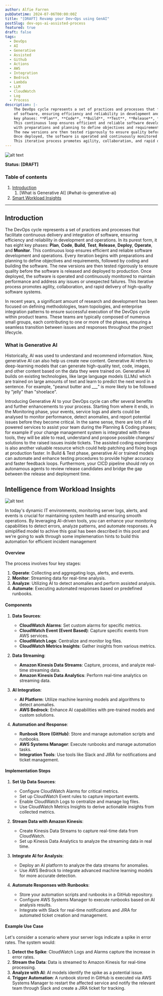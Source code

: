 ```yaml
---
author: Alfie Farren
pubDatetime: 2024-07-06T00:00:00Z
title: "[DRAFT] Revamp your Dev~Ops using GenAI"
postSlug: dev-ops-ai-assisted-process
featured: true
draft: false
tags:
  - DevOps
  - AI
  - Generative
  - Assisted
  - Github
  - Actions
  - AWS
  - Integration
  - Bedrock
  - Lambda
  - LLM
  - CloudWatch
  - Log
  - Process
description: |-
    The DevOps cycle represents a set of practices and processes that facilitate continuous delivery and integration 
    of software, ensuring efficiency and reliability in development and operations. In its purest form, it has eight 
    key phases: **Plan**, **Code**, **Build**, **Test**, **Release**, **Deploy**, **Operate**, and **Monitor**. 
    This continuous loop ensures efficient and reliable software development and operations. Every iteration begins 
    with preparations and planning to define objectives and requirements, followed by coding and building the software. 
    The new versions are then tested rigorously to ensure quality before the software is released and deployed to production. 
    Once deployed, the software is operated and continuously monitored to maintain performance and address any issues or unexpected failures.
    This iterative process promotes agility, collaboration, and rapid delivery of high-quality software systems.
---
```


![alt text](../../assets/images/ai-devops-intro.png "")

**Status: [DRAFT]**

### Table of contents
1. [Introduction](#introduction)
    1. [What is Generative AI] (#what-is-generative-ai)
2. [Smart Workload Insights](#smart-workload-insights)


--------------------------------------------------------


## Introduction
The DevOps cycle represents a set of practices and processes that facilitate continuous delivery and integration 
of software, ensuring efficiency and reliability in development and operations. In its purest form, it has eight 
key phases: **Plan**, **Code**, **Build**, **Test**, **Release**, **Deploy**, **Operate**, and **Monitor**. 
This continuous loop ensures efficient and reliable software development and operations. Every iteration begins 
with preparations and planning to define objectives and requirements, followed by coding and building the software. 
The new versions are then tested rigorously to ensure quality before the software is released and deployed to production. 
Once deployed, the software is operated and continuously monitored to maintain performance and address any issues or unexpected failures.
This iterative process promotes agility, collaboration, and rapid delivery of high-quality software systems.

In recent years, a significant amount of research and development has been focused on defining methodologies, team topologies, 
and enterprise integration patterns to ensure successful execution of the DevOps cycle within product teams. These teams are typically 
composed of numerous small groups, each contributing to one or more of the phases, ensuring a seamless transition between issues and responses 
throughout the project lifecycle.

### What is Generative AI
Historically, AI was used to understand and recommend information. Now, generative AI can also help us create new content. 
Generative AI refers to deep-learning models that can generate high-quality text, code, images, and other content based on 
the data they were trained on. Generative AI builds on existing technologies, like large language models (LLMs) which are 
trained on large amounts of text and learn to predict the next word in a sentence. For example, "peanut butter and ___" is 
more likely to be followed by "jelly" than "shoelace".

Introducing Generative AI to your DevOps cycle can offer several benefits and further enhancements to your process. 
Starting from where it ends, in the Monitoring phase, your events, service logs and alerts could be analysed to monitor performance, 
detect anomalies, and report potential issues before they become critical. In the same sense, there are lots of AI powered services 
to assist your team during the Planning & Coding phases; for example if your change management system is integrated with these tools, 
they will be able to read, understand and propose possible changes/ solutions to the raised issues inside tickets. The assisted coding 
experience is also another valuable resource which could help patching and fixing bugs at production faster. In Build & Test phase, 
generative AI or trained models can automate and enhance testing procedures to provide higher accuracy and faster feedback loops. 
Furthermore, your CICD pipeline should rely on autonamous agents to review release candidates and bridge the gap between the release and 
deployment time. 

## Intelligence from Workload Insights

![alt text](../../assets/images/smart-insights-intro.png "")

In today's dynamic IT environments, monitoring server logs, alerts, and events is crucial for maintaining system health and ensuring smooth operations. By leveraging AI-driven tools, you can enhance your monitoring capabilities to detect errors, analyze patterns, and automate responses. A simiplified model to achive this goal has been described in this post and we're going to walk through some implemenation hints to build this automation for efficient incident management

#### Overview

The process involves four key stages:
1. **Operate**: Collecting and aggregating logs, alerts, and events.
2. **Monitor**: Streaming data for real-time analysis.
3. **Analyze**: Utilizing AI to detect anomalies and perform assisted analysis.
4. **Automate**: Executing automated responses based on predefined runbooks.

#### Components

1. **Data Sources**:
   - **CloudWatch Alarms**: Set custom alarms for specific metrics.
   - **CloudWatch Event (Event Based)**: Capture specific events from AWS services.
   - **CloudWatch Logs**: Centralize and monitor log files.
   - **CloudWatch Metrics Insights**: Gather insights from various metrics.

2. **Data Streaming**:
   - **Amazon Kinesis Data Streams**: Capture, process, and analyze real-time streaming data.
   - **Amazon Kinesis Data Analytics**: Perform real-time analytics on streaming data.

3. **AI Integration**:
   - **AI Platform**: Utilize machine learning models and algorithms to detect anomalies.
   - **AWS Bedrock**: Enhance AI capabilities with pre-trained models and custom solutions.

4. **Automation and Response**:
   - **Runbook Store (GitHub)**: Store and manage automation scripts and runbooks.
   - **AWS Systems Manager**: Execute runbooks and manage automation tasks.
   - **Integration Tools**: Use tools like Slack and JIRA for notifications and ticket management.

#### Implementation Steps

1. **Set Up Data Sources**:
   - Configure CloudWatch Alarms for critical metrics.
   - Set up CloudWatch Event rules to capture important events.
   - Enable CloudWatch Logs to centralize and manage log files.
   - Use CloudWatch Metrics Insights to derive actionable insights from collected metrics.

2. **Stream Data with Amazon Kinesis**:
   - Create Kinesis Data Streams to capture real-time data from CloudWatch.
   - Set up Kinesis Data Analytics to analyze the streaming data in real time.

3. **Integrate AI for Analysis**:
   - Deploy an AI platform to analyze the data streams for anomalies.
   - Use AWS Bedrock to integrate advanced machine learning models for more accurate detection.

4. **Automate Responses with Runbooks**:
   - Store your automation scripts and runbooks in a GitHub repository.
   - Configure AWS Systems Manager to execute runbooks based on AI analysis results.
   - Integrate with Slack for real-time notifications and JIRA for automated ticket creation and management.

#### Example Use Case

Let's consider a scenario where your server logs indicate a spike in error rates. The system would:

1. **Detect the Spike**: CloudWatch Logs and Alarms capture the increase in error rates.
2. **Stream the Data**: Data is streamed to Amazon Kinesis for real-time processing.
3. **Analyze with AI**: AI models identify the spike as a potential issue.
4. **Trigger Automation**: A runbook stored in GitHub is executed via AWS Systems Manager to restart the affected service and notify the relevant team through Slack and create a JIRA ticket for tracking.

